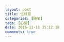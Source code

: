 ```yaml
---
layout: post
title: 忆绿意
categories: [随笔]
tags: [心情]
date: 2016-11-11 15:12:18
comments: true
---
```



